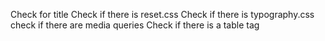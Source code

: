Check for title
Check if there is reset.css
Check if there is typography.css
check if there are media queries
Check if there is a table tag
